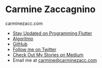 # Carmine Zaccagnino

carminezacc.com

- [Stay Updated on Programming Flutter](https://pragprog.com/book/czflutr/programming-flutter)
- [Algoritmo](http://algoritmo.carminezacc.com)
- [GitHub](https://github.com/carzacc)
- [Follow me on Twitter](https://twitter.com/carminezacc)
- [Check Out My Stories on Medium](https://medium.com/@carminezaccagnino)
- Email me at [carmine@carminezacc.com](mailto:carmine@carminezacc.com)

